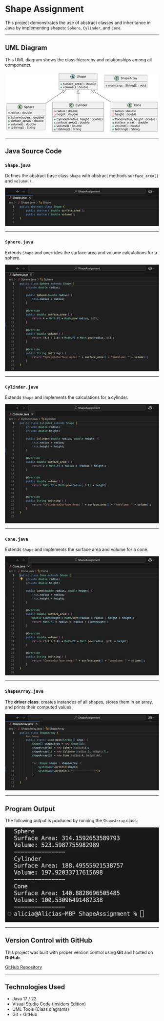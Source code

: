 # Shape Assignment

This project demonstrates the use of abstract classes and inheritance in Java by implementing shapes: `Sphere`, `Cylinder`, and `Cone`.

---

##  UML Diagram

This UML diagram shows the class hierarchy and relationships among all components.

![UML Diagram](Screenshots/UML.png)

---

##  Java Source Code

### `Shape.java`
Defines the abstract base class `Shape` with abstract methods `surface_area()` and `volume()`.

![Shape.java](Screenshots/Shape.png)

---

### `Sphere.java`
Extends `Shape` and overrides the surface area and volume calculations for a sphere.

![Sphere.java](Screenshots/Sphere.png)

---

### `Cylinder.java`
Extends `Shape` and implements the calculations for a cylinder.

![Cylinder.java](Screenshots/Cylinder.png)

---

### `Cone.java`
Extends `Shape` and implements the surface area and volume for a cone.

![Cone.java](Screenshots/cone.png)

---

### `ShapeArray.java`
The **driver class**: creates instances of all shapes, stores them in an array, and prints their computed values.

![ShapeArray.java](Screenshots/ShapeArray.png)

---

##  Program Output

The following output is produced by running the `ShapeArray` class:

![Output](Screenshots/ShapeOutput.png)

---

##  Version Control with GitHub

This project was built with proper version control using **Git** and hosted on **GitHub**.

[GitHub Repository](https://github.com/aliramirez08/ShapeAssignment)

---

## Technologies Used

- Java 17 / 22
- Visual Studio Code (Insiders Edition)
- UML Tools (Class diagrams)
- Git + GitHub


